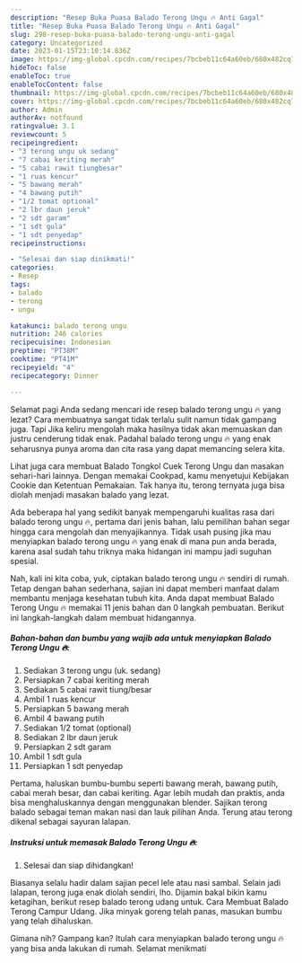 ```yaml
---
description: "Resep Buka Puasa Balado Terong Ungu 🔥 Anti Gagal"
title: "Resep Buka Puasa Balado Terong Ungu 🔥 Anti Gagal"
slug: 298-resep-buka-puasa-balado-terong-ungu-anti-gagal
category: Uncategorized
date: 2023-01-15T23:10:14.836Z
image: https://img-global.cpcdn.com/recipes/7bcbeb11c64a60eb/680x482cq70/balado-terong-ungu-foto-resep-utama.jpg
hideToc: false
enableToc: true
enableTocContent: false
thumbnail: https://img-global.cpcdn.com/recipes/7bcbeb11c64a60eb/680x482cq70/balado-terong-ungu-foto-resep-utama.jpg
cover: https://img-global.cpcdn.com/recipes/7bcbeb11c64a60eb/680x482cq70/balado-terong-ungu-foto-resep-utama.jpg
author: Admin
authorAv: notfound
ratingvalue: 3.1
reviewcount: 5
recipeingredient:
- "3 terong ungu uk sedang"
- "7 cabai keriting merah"
- "5 cabai rawit tiungbesar"
- "1 ruas kencur"
- "5 bawang merah"
- "4 bawang putih"
- "1/2 tomat optional"
- "2 lbr daun jeruk"
- "2 sdt garam"
- "1 sdt gula"
- "1 sdt penyedap"
recipeinstructions:

- "Selesai dan siap dinikmati!"
categories:
- Resep
tags:
- balado
- terong
- ungu

katakunci: balado terong ungu 
nutrition: 246 calories
recipecuisine: Indonesian
preptime: "PT38M"
cooktime: "PT41M"
recipeyield: "4"
recipecategory: Dinner

---
```



Selamat pagi Anda sedang mencari ide resep balado terong ungu 🔥 yang lezat? Cara membuatnya sangat tidak terlalu sulit namun tidak gampang juga. Tapi Jika keliru mengolah maka hasilnya tidak akan memuaskan dan justru cenderung tidak enak. Padahal balado terong ungu 🔥 yang enak seharusnya punya aroma dan cita rasa yang dapat memancing selera kita.


Lihat juga cara membuat Balado Tongkol Cuek Terong Ungu dan masakan sehari-hari lainnya. Dengan memakai Cookpad, kamu menyetujui Kebijakan Cookie dan Ketentuan Pemakaian. Tak hanya itu, terong ternyata juga bisa diolah menjadi masakan balado yang lezat.

Ada beberapa hal yang sedikit banyak mempengaruhi kualitas rasa dari balado terong ungu 🔥, pertama dari jenis bahan, lalu pemilihan bahan segar hingga cara mengolah dan menyajikannya. Tidak usah pusing jika mau menyiapkan balado terong ungu 🔥 yang enak di mana pun anda berada, karena asal sudah tahu triknya maka hidangan ini mampu jadi suguhan spesial.


Nah, kali ini kita coba, yuk, ciptakan balado terong ungu 🔥 sendiri di rumah. Tetap dengan bahan sederhana, sajian ini dapat memberi manfaat dalam membantu menjaga kesehatan tubuh kita. Anda dapat membuat Balado Terong Ungu 🔥 memakai 11 jenis bahan dan 0 langkah pembuatan. Berikut ini langkah-langkah dalam membuat hidangannya.

<!--inarticleads1-->

##### Bahan-bahan dan bumbu yang wajib ada untuk menyiapkan Balado Terong Ungu 🔥:

1. Sediakan 3 terong ungu (uk. sedang)
1. Persiapkan 7 cabai keriting merah
1. Sediakan 5 cabai rawit tiung/besar
1. Ambil 1 ruas kencur
1. Persiapkan 5 bawang merah
1. Ambil 4 bawang putih
1. Sediakan 1/2 tomat (optional)
1. Sediakan 2 lbr daun jeruk
1. Persiapkan 2 sdt garam
1. Ambil 1 sdt gula
1. Persiapkan 1 sdt penyedap


Pertama, haluskan bumbu-bumbu seperti bawang merah, bawang putih, cabai merah besar, dan cabai keriting. Agar lebih mudah dan praktis, anda bisa menghaluskannya dengan menggunakan blender. Sajikan terong balado sebagai teman makan nasi dan lauk pilihan Anda. Terung atau terong dikenal sebagai sayuran lalapan. 

<!--inarticleads2-->

##### Instruksi untuk memasak Balado Terong Ungu 🔥:


1. Selesai dan siap dihidangkan!

Biasanya selalu hadir dalam sajian pecel lele atau nasi sambal. Selain jadi lalapan, terong juga enak diolah sendiri, lho. Dijamin bakal bikin kamu ketagihan, berikut resep balado terong udang untuk. Cara Membuat Balado Terong Campur Udang. Jika minyak goreng telah panas, masukan bumbu yang telah dihaluskan. 

Gimana nih? Gampang kan? Itulah cara menyiapkan balado terong ungu 🔥 yang bisa anda lakukan di rumah. Selamat menikmati
